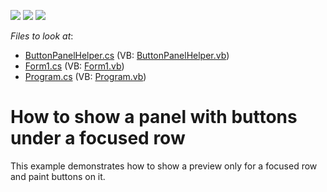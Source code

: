 <!-- default badges list -->
![](https://img.shields.io/endpoint?url=https://codecentral.devexpress.com/api/v1/VersionRange/128631558/13.1.4%2B)
[![](https://img.shields.io/badge/Open_in_DevExpress_Support_Center-FF7200?style=flat-square&logo=DevExpress&logoColor=white)](https://supportcenter.devexpress.com/ticket/details/E1957)
[![](https://img.shields.io/badge/📖_How_to_use_DevExpress_Examples-e9f6fc?style=flat-square)](https://docs.devexpress.com/GeneralInformation/403183)
<!-- default badges end -->
<!-- default file list -->
*Files to look at*:

* [ButtonPanelHelper.cs](./CS/WindowsApplication1/ButtonPanelHelper.cs) (VB: [ButtonPanelHelper.vb](./VB/WindowsApplication1/ButtonPanelHelper.vb))
* [Form1.cs](./CS/WindowsApplication1/Form1.cs) (VB: [Form1.vb](./VB/WindowsApplication1/Form1.vb))
* [Program.cs](./CS/WindowsApplication1/Program.cs) (VB: [Program.vb](./VB/WindowsApplication1/Program.vb))
<!-- default file list end -->
# How to show a panel with buttons under a focused row


<p>This example demonstrates how to show a preview only for a focused row and paint buttons on it.</p>

<br/>


